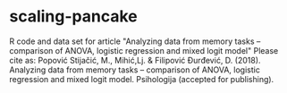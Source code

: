 # scaling-pancake
R code and data set for article "Analyzing data from memory tasks – comparison of ANOVA, logistic regression and mixed logit model"
Please cite as: 
Popović Stijačić, M., Mihić,Lj. & Filipović Đurđević, D. (2018). Analyzing data from memory tasks – comparison of ANOVA, logistic regression and mixed logit model. Psihologija (accepted for publishing).
